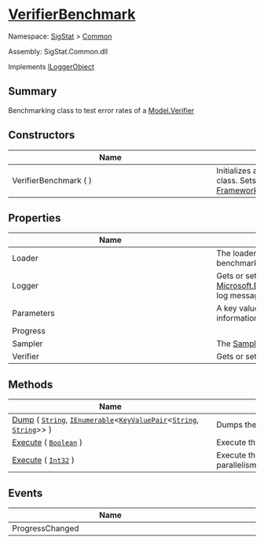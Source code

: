 # [VerifierBenchmark](./VerifierBenchmark.md)

Namespace: [SigStat]() > [Common](./README.md)

Assembly: SigStat.Common.dll

Implements [ILoggerObject](./ILoggerObject.md)

## Summary
Benchmarking class to test error rates of a [Model.Verifier](https://github.com/hargitomi97/sigstat/blob/master/docs/md/SigStat/Common/Model/Verifier.md)

## Constructors

| Name | Summary | 
| --- | --- | 
| VerifierBenchmark (  )<div style="width: 400px">| Initializes a new instance of the [VerifierBenchmark](https://github.com/hargitomi97/sigstat/blob/master/docs/md/SigStat/Common/VerifierBenchmark.md) class.  Sets the [Sampler](https://github.com/hargitomi97/sigstat/blob/master/docs/md/SigStat/Common/Sampler.md) to the default [Framework.Samplers.FirstNSampler](https://github.com/hargitomi97/sigstat/blob/master/docs/md/SigStat/Common/Framework/Samplers/FirstNSampler.md).<div style="width: 400px">| <br>


## Properties

| Name | Summary | 
| --- | --- | 
| Loader<div style="width: 400px">| The loader that will provide the database for benchmarking<div style="width: 400px">| <br>
| Logger<div style="width: 400px">| Gets or sets the attached [Microsoft.Extensions.Logging.ILogger](https://docs.microsoft.com/en-us/dotnet/api/Microsoft.Extensions.Logging.ILogger) object used to log messages. Hands it over to the verifier.<div style="width: 400px">| <br>
| Parameters<div style="width: 400px">| A key value store that can be used to store custom information about the benchmark<div style="width: 400px">| <br>
| Progress<div style="width: 400px">| <div style="width: 400px">| <br>
| Sampler<div style="width: 400px">| The [Sampler](https://github.com/hargitomi97/sigstat/blob/master/docs/md/SigStat/Common/Sampler.md) to be used for benchmarking<div style="width: 400px">| <br>
| Verifier<div style="width: 400px">| Gets or sets the [Model.Verifier](https://github.com/hargitomi97/sigstat/blob/master/docs/md/SigStat/Common/Model/Verifier.md) to be benchmarked.<div style="width: 400px">| <br>


## Methods

| Name | Summary | 
| --- | --- | 
| [Dump](./Methods/VerifierBenchmark-100663370.md) ( [`String`](https://docs.microsoft.com/en-us/dotnet/api/System.String), [`IEnumerable`](https://docs.microsoft.com/en-us/dotnet/api/System.Collections.Generic.IEnumerable-1)\<[`KeyValuePair`](https://docs.microsoft.com/en-us/dotnet/api/System.Collections.Generic.KeyValuePair-2)\<[`String`](https://docs.microsoft.com/en-us/dotnet/api/System.String), [`String`](https://docs.microsoft.com/en-us/dotnet/api/System.String)>> )<div style="width: 400px">| Dumps the results of the benchmark in a file.<div style="width: 400px">| <br>
| [Execute](./Methods/VerifierBenchmark-100663382.md) ( [`Boolean`](https://docs.microsoft.com/en-us/dotnet/api/System.Boolean) )<div style="width: 400px">| Execute the benchmarking process.<div style="width: 400px">| <br>
| [Execute](./Methods/VerifierBenchmark-100663383.md) ( [`Int32`](https://docs.microsoft.com/en-us/dotnet/api/System.Int32) )<div style="width: 400px">| Execute the benchmarking process with a degree of parallelism.<div style="width: 400px">| <br>


## Events

| Name | Summary | 
| --- | --- | 
| ProgressChanged<div style="width: 400px">| <div style="width: 400px">| <br>


